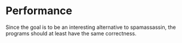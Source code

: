 # Performance

Since the goal is to be an interesting alternative to spamassassin, the programs should at least have the same correctness.